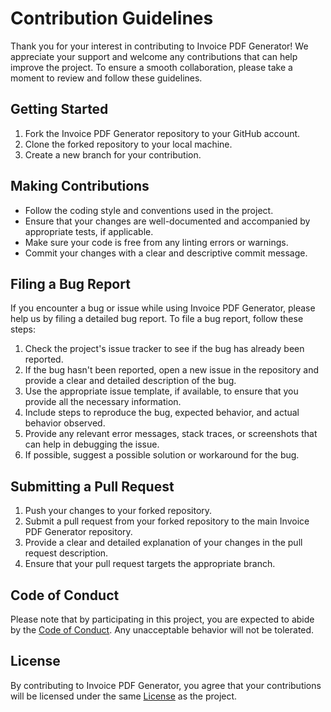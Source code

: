 # Contribution Guidelines

Thank you for your interest in contributing to Invoice PDF Generator! We appreciate your support and welcome any contributions that can help improve the project. To ensure a smooth collaboration, please take a moment to review and follow these guidelines.

## Getting Started

1. Fork the Invoice PDF Generator repository to your GitHub account.
2. Clone the forked repository to your local machine.
3. Create a new branch for your contribution.

## Making Contributions

- Follow the coding style and conventions used in the project.
- Ensure that your changes are well-documented and accompanied by appropriate tests, if applicable.
- Make sure your code is free from any linting errors or warnings.
- Commit your changes with a clear and descriptive commit message.

## Filing a Bug Report

If you encounter a bug or issue while using Invoice PDF Generator, please help us by filing a detailed bug report. To file a bug report, follow these steps:

1. Check the project's issue tracker to see if the bug has already been reported.
2. If the bug hasn't been reported, open a new issue in the repository and provide a clear and detailed description of the bug.
3. Use the appropriate issue template, if available, to ensure that you provide all the necessary information.
4. Include steps to reproduce the bug, expected behavior, and actual behavior observed.
5. Provide any relevant error messages, stack traces, or screenshots that can help in debugging the issue.
6. If possible, suggest a possible solution or workaround for the bug.

## Submitting a Pull Request

1. Push your changes to your forked repository.
2. Submit a pull request from your forked repository to the main Invoice PDF Generator repository.
3. Provide a clear and detailed explanation of your changes in the pull request description.
4. Ensure that your pull request targets the appropriate branch.

## Code of Conduct

Please note that by participating in this project, you are expected to abide by the [Code of Conduct](CODE_OF_CONDUCT.md). Any unacceptable behavior will not be tolerated.

## License

By contributing to Invoice PDF Generator, you agree that your contributions will be licensed under the same [License](LICENSE.md) as the project.

